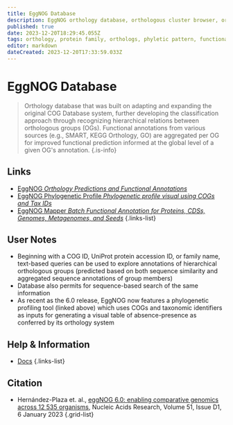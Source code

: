 ```yaml
---
title: EggNOG Database
description: EggNOG orthology database, orthologous cluster browser, orthology tools
published: true
date: 2023-12-20T18:29:45.055Z
tags: orthology, protein family, orthologs, phyletic pattern, functional annotation, favorites, phylogenomic, phylogenetic, phylogenomics, phylogenetics, orthologous groups, paralogs
editor: markdown
dateCreated: 2023-12-20T17:33:59.033Z
---
```


# EggNOG Database
> Orthology database that was built on adapting and expanding the original COG Database system, further developing the classification approach through recognizing hierarchical relations between orthologous groups (OGs). Functional annotations from various sources (e.g., SMART, KEGG Orthology, GO) are aggregated per OG for improved functional prediction informed at the global level of a given OG's annotation.
{.is-info}


## Links

- [EggNOG *Orthology Predictions and Functional Annotations*](http://eggnog6.embl.de)
- [EggNOG Phylogenetic Profile *Phylogenetic profile visual using COGs and Tax IDs*](http://eggnog6.embl.de/app/phyloprofile/)
- [EggNOG Mapper *Batch Functional Annotation for Proteins, CDSs, Genomes, Metagenomes, and Seeds*](http://eggnog-mapper.embl.de)
{.links-list}


## User Notes
 
 - Beginning with a COG ID, UniProt protein accession ID, or family name, text-based queries can be used to explore annotations of hierarchical orthologous groups (predicted based on both sequence similarity and aggregated sequence annotations of group members)
 - Database also permits for sequence-based search of the same information
 - As recent as the 6.0 release, EggNOG now features a phylogenetic profiling tool (linked above) which uses COGs and taxonomic identifiers as inputs for generating a visual table of absence-presence as conferred by its orthology system



## Help & Information

- [Docs](https://github.com/eggnogdb/eggnog_docs/wiki)
{.links-list}


## Citation

- Hernández-Plaza et. al., [eggNOG 6.0: enabling comparative genomics across 12 535 organisms](https://doi.org/10.1093/nar/gkac1022), Nucleic Acids Research, Volume 51, Issue D1, 6 January 2023
{.grid-list}

